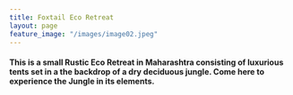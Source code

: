 ```yaml
---
title: Foxtail Eco Retreat
layout: page
feature_image: "/images/image02.jpeg"
---
```


#### This is a small Rustic Eco Retreat in Maharashtra consisting of luxurious tents set in a the backdrop of a dry deciduous jungle. Come here to experience the Jungle in its elements.
